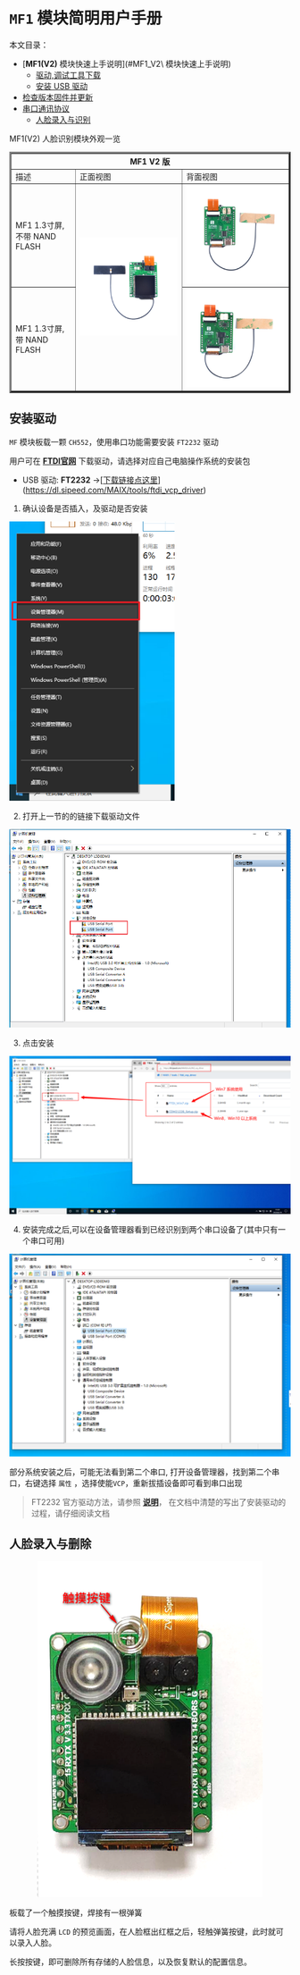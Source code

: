 # `MF1` 模块简明用户手册

本文目录：

- [**MF1(V2)** 模块快速上手说明](#MF1_V2\ 模块快速上手说明)
  - [驱动,调试工具下载](#下载&&安装必备软件)
  - [安装 USB 驱动](#下载&&安装必备软件)
- [检查版本固件并更新](#检查版本固件并更新)
- [串口通讯协议](#串口通讯协议)
  - [人脸录入与识别](#人脸录入与识别)

MF1(V2) 人脸识别模块外观一览

<table border="3">
    <tr>
        <th colspan=3>MF1 V2 版</th>
    </tr>
    <tr>
        <td  width="100">描述</td>
        <td>正面视图</td>
        <td>背面视图</td>
    </tr>
    <tr>
        <td  width="100">MF1 1.3寸屏,不带 NAND FLASH</td>
        <td rowspan=2>
            <img src="../assets/mf_module/mf1_front_v2.png" width="600" alt="MF1 正面">
        </td>
        <td>
            <img src="../assets/mf_module/mf1_bottom_v2.png" width="600" alt="MF1 背面视图">
        </td>
    </tr>
    <tr>
        <td>MF1 1.3寸屏,带 NAND FLASH</td>
        <td>
            <img src="../assets/mf_module/mf1_bottom_v2(nand).png" width="600" alt="MF1(NAND Flash) 背面视图">
        </td>
    </tr>
</table>

## 安装驱动

`MF` 模块板载一颗 `CH552`，使用串口功能需要安装 `FT2232` 驱动

用户可在  [**FTDI官网**](https://www.ftdichip.com/Drivers/VCP.htm)  下载驱动，请选择对应自己电脑操作系统的安装包

- USB 驱动: **FT2232** ->[[下载链接点这里](https://dl.sipeed.com/MAIX/tools/ftdi_vcp_driver)](https://dl.sipeed.com/MAIX/tools/ftdi_vcp_driver)

1. 确认设备是否插入，及驱动是否安装

<img src="../assets/get_started/win_drives_1.png" height="500" alt="打开设备管理器">

2. 打开上一节的的链接下载驱动文件
<img src="../assets/get_started/win_drives_2.png" alt="打开设备管理器">

3. 点击安装
<img src="../assets/get_started/win_drives_3.png" alt="安装 FT2232 驱动">

4. 安装完成之后,可以在设备管理器看到已经识别到两个串口设备了(其中只有一个串口可用)

<img src="../assets/get_started/win_drives_4.png" alt="安装 FT2232 驱动">

部分系统安装之后，可能无法看到第二个串口, 打开设备管理器，找到第二个串口，右键选择 `属性` ，选择使能`VCP`，重新拔插设备即可看到串口出现

> FT2232 官方驱动方法，请参照 [**说明**](https://www.ftdichip.com/Support/Documents/InstallGuides.htm)， 在文档中清楚的写出了安装驱动的过程，请仔细阅读文档


## 人脸录入与删除

<center class="half">
<img src="../assets/touch_key.png" height = 50% width = 80% />
</center>

板载了一个触摸按键，焊接有一根弹簧

请将人脸充满 `LCD` 的预览画面，在人脸框出红框之后，轻触弹簧按键，此时就可以录入人脸。

长按按键，即可删除所有存储的人脸信息，以及恢复默认的配置信息。

<div STYLE="page-break-after: always;"></div>
